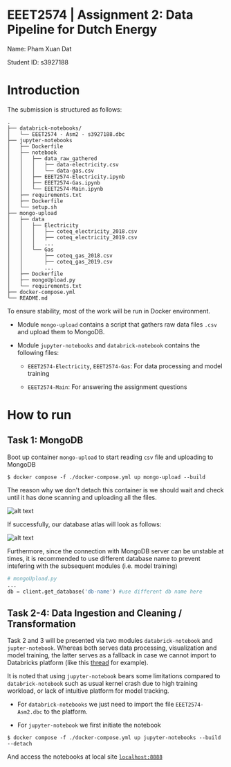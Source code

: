 # EEET2574 | Assignment 2: Data Pipeline for Dutch Energy

Name: Pham Xuan Dat 

Student ID: s3927188

# Introduction 

The submission is structured as follows:
```
.
├── databrick-notebooks/
│   └── EEET2574 - Asm2 - s3927188.dbc
├── jupyter-notebooks
│   ├── Dockerfile
│   ├── notebook
│   │   ├── data_raw_gathered
│   │   │   ├── data-electricity.csv
│   │   │   └── data-gas.csv
│   │   ├── EEET2574-Electricity.ipynb
│   │   ├── EEET2574-Gas.ipynb
│   │   └── EEET2574-Main.ipynb
│   ├── requirements.txt
│   ├── Dockerfile
│   └── setup.sh
├── mongo-upload
│   ├── data
│   │   ├── Electricity
│   │   │   ├── coteq_electricity_2018.csv
│   │   │   ├── coteq_electricity_2019.csv
│   │   │   ...
│   │   └── Gas
│   │       ├── coteq_gas_2018.csv
│   │       ├── coteq_gas_2019.csv
│   │       ...
│   ├── Dockerfile
│   ├── mongoUpload.py
│   └── requirements.txt
├── docker-compose.yml
└── README.md
```

To ensure stability, most of the work will be run in Docker environment. 

- Module `mongo-upload` contains a script that gathers raw data files `.csv` and upload them to MongoDB. 

- Module `jupyter-notebooks` and `databrick-notebook` contains the following files:

  - `EEET2574-Electricity`, `EEET2574-Gas`: For data processing and model training
  
  - `EEET2574-Main`: For answering the assignment questions

# How to run

## Task 1: MongoDB 

Boot up container `mongo-upload` to start reading `csv` file and uploading to MongoDB

```
$ docker compose -f ./docker-compose.yml up mongo-upload --build
```

The reason why we don't detach this container is we should wait and check until it has done scanning and uploading all the files. 

![alt text](https://i.imgur.com/r8Psa8Z.png)

If successfully, our database atlas will look as follows:

![alt text](https://i.imgur.com/Miby0Nw.png)

Furthermore, since the connection with MongoDB server can be unstable at times, it is recommended to use different database name to prevent intefering with the subsequent modules (i.e. model training) 

```py
# mongoUpload.py
...
db = client.get_database('db-name') #use different db name here 
```

## Task 2-4: Data Ingestion and Cleaning / Transformation

Task 2 and 3 will be presented via two modules `databrick-notebook` and `jupter-notebook`. Whereas both serves data processing, visualization and model training, the latter serves as a fallback in case we cannot import to Databricks platform (like this [thread](https://community.databricks.com/t5/databricks-free-trial-help/community-edition-isnt-t-supporting-importing-dbc-file/td-p/102239) for example). 

It is noted that using `jupyter-notebook` bears some limitations compared to `databrick-notebook` such as usual kernel crash due to high training workload, or lack of intuitive platform for model tracking.  

- For `databrick-notebooks` we just need to import the file `EEET2574-Asm2.dbc` to the platform. 

- For `jupyter-notebook` we first initiate the notebook

```
$ docker compose -f ./docker-compose.yml up jupyter-notebooks --build --detach
```

And access the notebooks at local site [`localhost:8888`](http://localhost:8888)
